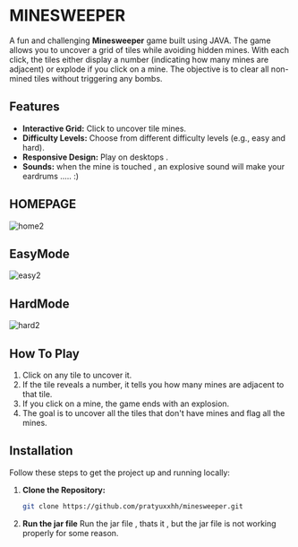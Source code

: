 
#   MINESWEEPER


A fun and challenging **Minesweeper** game built using JAVA. The game allows you to uncover a grid of tiles while avoiding hidden mines.
 With each click, the tiles either display a number (indicating how many mines are adjacent) or explode if you click on a mine.
 The objective is to clear all non-mined tiles without triggering any bombs.
 

## Features



- **Interactive Grid:** Click to uncover tile mines.
- **Difficulty Levels:** Choose from different difficulty levels (e.g., easy and hard).
- **Responsive Design:** Play on desktops .
- **Sounds:**   when the mine is touched , an explosive sound will make your eardrums ..... :)


## HOMEPAGE

![home2](https://github.com/user-attachments/assets/0c607eb2-e514-4085-aba7-b351dadd6fb9)


## EasyMode

![easy2](https://github.com/user-attachments/assets/9bf57c55-0444-4291-9619-b3d65fb9ad84)


## HardMode

![hard2](https://github.com/user-attachments/assets/43f6a3f8-7527-44df-b32d-0d02758a5813)


## How To Play

1. Click on any tile to uncover it.
2. If the tile reveals a number, it tells you how many mines are adjacent to that tile.
3. If you click on a mine, the game ends with an explosion.
5. The goal is to uncover all the tiles that don't have mines and flag all the mines.

## Installation

Follow these steps to get the project up and running locally:

1. **Clone the Repository:**

   ```bash
   git clone https://github.com/pratyuxxhh/minesweeper.git
2. **Run the jar file**
   Run the jar file , thats it , but the jar file is not working properly for some reason.
   

   

